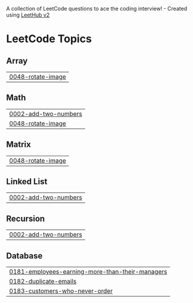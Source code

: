 A collection of LeetCode questions to ace the coding interview! - Created using [LeetHub v2](https://github.com/arunbhardwaj/LeetHub-2.0)
<!---LeetCode Topics Start-->
# LeetCode Topics
## Array
|  |
| ------- |
| [0048-rotate-image](https://github.com/mdyamin99/LeetCode_Problems/tree/master/0048-rotate-image) |
## Math
|  |
| ------- |
| [0002-add-two-numbers](https://github.com/mdyamin99/LeetCode_Problems/tree/master/0002-add-two-numbers) |
| [0048-rotate-image](https://github.com/mdyamin99/LeetCode_Problems/tree/master/0048-rotate-image) |
## Matrix
|  |
| ------- |
| [0048-rotate-image](https://github.com/mdyamin99/LeetCode_Problems/tree/master/0048-rotate-image) |
## Linked List
|  |
| ------- |
| [0002-add-two-numbers](https://github.com/mdyamin99/LeetCode_Problems/tree/master/0002-add-two-numbers) |
## Recursion
|  |
| ------- |
| [0002-add-two-numbers](https://github.com/mdyamin99/LeetCode_Problems/tree/master/0002-add-two-numbers) |
## Database
|  |
| ------- |
| [0181-employees-earning-more-than-their-managers](https://github.com/mdyamin99/LeetCode_Problems/tree/master/0181-employees-earning-more-than-their-managers) |
| [0182-duplicate-emails](https://github.com/mdyamin99/LeetCode_Problems/tree/master/0182-duplicate-emails) |
| [0183-customers-who-never-order](https://github.com/mdyamin99/LeetCode_Problems/tree/master/0183-customers-who-never-order) |
<!---LeetCode Topics End-->
